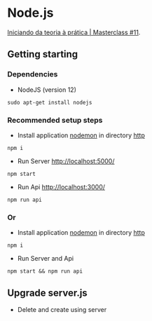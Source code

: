 # Node.js
[Iniciando da teoria à prática | Masterclass #11](https://www.youtube.com/watch?v=DiXbJL3iWVs&ab_channel=Rocketseat).

## Getting starting

### Dependencies
* NodeJS (version 12)
```
sudo apt-get install nodejs
```
### Recommended setup steps
* Install application [nodemon](https://www.npmjs.com/package/nodemon) in directory [http](http)
```
npm i
```

* Run Server [http://localhost:5000/](http://localhost:5000/)
```
npm start
```

* Run Api [http://localhost:3000/](http://localhost:3000/)
```
npm run api
```
### Or

* Install application [nodemon](https://www.npmjs.com/package/nodemon) in directory [http](http)
```
npm i
```

* Run Server and Api
```
npm start && npm run api
```

## Upgrade server.js
* Delete and create using server